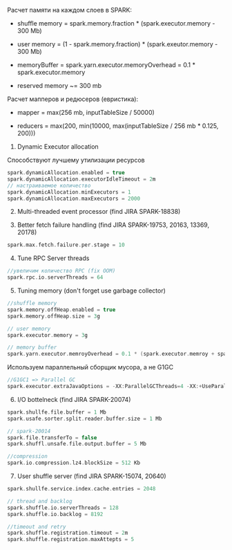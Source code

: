 Расчет памяти на каждом слоев в SPARK:

- shuffle memory = spark.memory.fraction * (spark.executor.memory - 300 Mb)

- user memory = (1 - spark.memory.fraction) * (spark.exeutor.memory - 300 Mb)

- memoryBuffer = spark.yarn.executor.memoryOverhead = 0.1 * spark.executor.memory

- reserved memory ~= 300 mb


Расчет мапперов и редюсеров (евристика):

- mapper = max(256 mb, inputTableSize / 50000)

- reducers = max(200, min(10000, max(inputTableSize / 256 mb * 0.125, 200)))


1. Dynamic Executor allocation

Способствуют лучшему утилизации ресурсов

```scala
spark.dynamicAllocation.enabled = true
spark.dynamicAllocation.executorIdleTimeout = 2m
// настраиваемое количество
spark.dynamicAllocation.minExecutors = 1
spark.dynamicAllocation.maxExecutors = 2000
```


2. Multi-threaded event processor (find JIRA SPARK-18838)

3. Better fetch failure handling (find JIRA SPARK-19753, 20163, 13369, 20178)

```scala
spark.max.fetch.failure.per.stage = 10
```

4. Tune RPC Server threads

```scala
//увеличим количество RPC (fix OOM)
spark.rpc.io.serverThreads = 64
```

5. Tuning memory (don't forget use garbage collector)

```scala
//shuffle memory
spark.memory.offHeap.enabled = true
spark.memory.offHeap.size = 3g

// user memory
spark.executor.memory = 3g

// memory buffer
spark.yarn.executor.memroyOverhead = 0.1 * (spark.executor.memroy + spark.memory.offHeap.size)
```

Используем параллельный сборщик мусора, а не G1GC

```scala
//G1GC1 => Parallel GC
spark.executor.extraJavaOptions = -XX:ParallelGCThreads=4 -XX:+UseParallelGC
```


6. I/O bottelneck (find JIRA SPARK-20074)

```scala
spark.shullfe.file.buffer = 1 Mb
spark.usafe.sorter.split.reader.buffer.size = 1 Mb

// spark-20014
spark.file.transferTo = false
spark.shuffl.unsafe.file.output.buffer = 5 Mb

//compression
spark.io.compression.lz4.blockSize = 512 Kb
```

7. User shuffle server (find JIRA SPARK-15074, 20640)

```scala
spark.shullfe.service.index.cache.entries = 2048

// thread and backlog
spark.shuffle.io.serverThreads = 128
spark.shuffle.io.backlog = 8192

//timeout and retry
spark.shuffle.registration.timeout = 2m
spark.shuffle.registration.maxAttepts = 5
```
